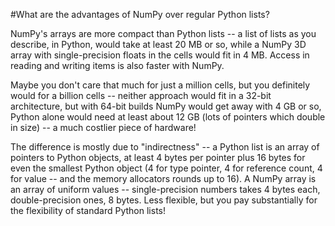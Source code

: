 #What are the advantages of NumPy over regular Python lists?

NumPy's arrays are more compact than Python lists -- a list of lists as you describe, in Python, would take at least 20 MB or so, while a NumPy 3D array with single-precision floats in the cells would fit in 4 MB. Access in reading and writing items is also faster with NumPy.

Maybe you don't care that much for just a million cells, but you definitely would for a billion cells -- neither approach would fit in a 32-bit architecture, but with 64-bit builds NumPy would get away with 4 GB or so, Python alone would need at least about 12 GB (lots of pointers which double in size) -- a much costlier piece of hardware!

The difference is mostly due to "indirectness" -- a Python list is an array of pointers to Python objects, at least 4 bytes per pointer plus 16 bytes for even the smallest Python object (4 for type pointer, 4 for reference count, 4 for value -- and the memory allocators rounds up to 16). A NumPy array is an array of uniform values -- single-precision numbers takes 4 bytes each, double-precision ones, 8 bytes. Less flexible, but you pay substantially for the flexibility of standard Python lists!
